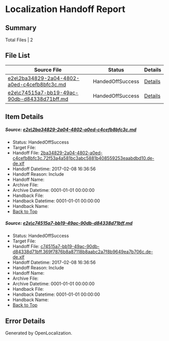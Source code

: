 # <a name='report-top'></a> Localization Handoff Report

## Summary
 Total Files | 2

## File List
 Source File | Status | Details 
 ----------- | ------ | ------- 
 [e2e\2ba34829-2a04-4802-a0ed-c4cefb8bfc3c.md](https://github.com/OpenLocalizationTestOrg/ol-test0/blob/6601cc143c987c69a82afee4614608a3727bc7ab/e2e/2ba34829-2a04-4802-a0ed-c4cefb8bfc3c.md) | HandedOffSuccess | [Details](#cde96d376457e037cf685f2ec687b23ed63dc3011)
 [e2e\c74515a7-bb19-49ac-90db-d84338d71bff.md](https://github.com/OpenLocalizationTestOrg/ol-test0/blob/6601cc143c987c69a82afee4614608a3727bc7ab/e2e/c74515a7-bb19-49ac-90db-d84338d71bff.md) | HandedOffSuccess | [Details](#4de83769602d40cdb9db39b15041e7a05989e95e2)

## Item Details
##### <a name='cde96d376457e037cf685f2ec687b23ed63dc3011'></a> Source: [e2e\2ba34829-2a04-4802-a0ed-c4cefb8bfc3c.md](https://github.com/OpenLocalizationTestOrg/ol-test0/blob/6601cc143c987c69a82afee4614608a3727bc7ab/e2e/2ba34829-2a04-4802-a0ed-c4cefb8bfc3c.md)
* Status: HandedOffSuccess
* Target File: 
* Handoff File: [2ba34829-2a04-4802-a0ed-c4cefb8bfc3c.72f53a4a581bc3abc5881b408559253eaabdbd10.de-de.xlf](https://github.com/OpenLocalizationTestOrg/ol-test0-handoff/blob/9511005985137434b11d1a220e8ed2492eb96141/ol-handoff/OpenLocalizationTestOrg/ol-test0-dede/shujia/ht/2ba34829-2a04-4802-a0ed-c4cefb8bfc3c.72f53a4a581bc3abc5881b408559253eaabdbd10.de-de.xlf)
* Handoff Datetime: 2017-02-08 16:36:56
* Handoff Reason: Include
* Handoff Name: 
* Archive File: 
* Archive Datetime: 0001-01-01 00:00:00
* Handback File: 
* Handback Datetime: 0001-01-01 00:00:00
* Handback Name: 
* [Back to Top](#report-top)

##### <a name='4de83769602d40cdb9db39b15041e7a05989e95e2'></a> Source: [e2e\c74515a7-bb19-49ac-90db-d84338d71bff.md](https://github.com/OpenLocalizationTestOrg/ol-test0/blob/6601cc143c987c69a82afee4614608a3727bc7ab/e2e/c74515a7-bb19-49ac-90db-d84338d71bff.md)
* Status: HandedOffSuccess
* Target File: 
* Handoff File: [c74515a7-bb19-49ac-90db-d84338d71bff.369f7876b8a87118b8aabc2a7f8b9649ea7b706c.de-de.xlf](https://github.com/OpenLocalizationTestOrg/ol-test0-handoff/blob/9511005985137434b11d1a220e8ed2492eb96141/ol-handoff/OpenLocalizationTestOrg/ol-test0-dede/shujia/ht/c74515a7-bb19-49ac-90db-d84338d71bff.369f7876b8a87118b8aabc2a7f8b9649ea7b706c.de-de.xlf)
* Handoff Datetime: 2017-02-08 16:36:56
* Handoff Reason: Include
* Handoff Name: 
* Archive File: 
* Archive Datetime: 0001-01-01 00:00:00
* Handback File: 
* Handback Datetime: 0001-01-01 00:00:00
* Handback Name: 
* [Back to Top](#report-top)


## Error Details

Generated by OpenLocalization.
